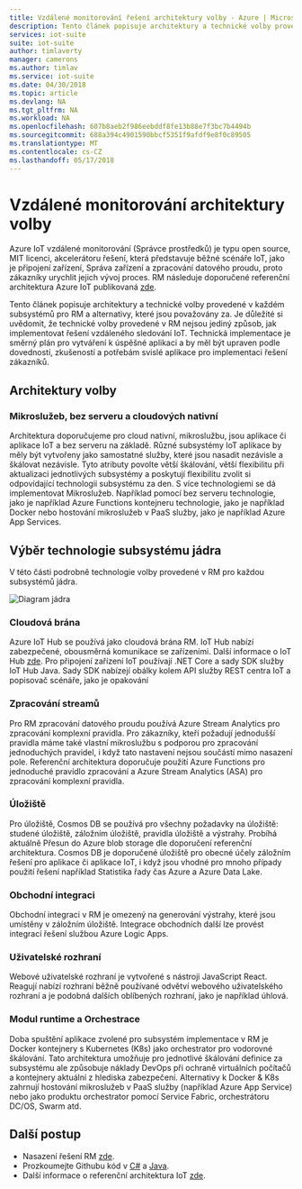 ```yaml
---
title: Vzdálené monitorování řešení architektury volby - Azure | Microsoft Docs
description: Tento článek popisuje architektury a technické volby provedené v vzdálené monitorování
services: iot-suite
suite: iot-suite
author: timlaverty
manager: camerons
ms.author: timlav
ms.service: iot-suite
ms.date: 04/30/2018
ms.topic: article
ms.devlang: NA
ms.tgt_pltfrm: NA
ms.workload: NA
ms.openlocfilehash: 607b8aeb2f986eebddf8fe13b88e7f3bc7b4494b
ms.sourcegitcommit: 688a394c4901590bbcf5351f9afdf9e8f0c89505
ms.translationtype: MT
ms.contentlocale: cs-CZ
ms.lasthandoff: 05/17/2018
---
```

# <a name="remote-monitoring-architectural-choices"></a>Vzdálené monitorování architektury volby

Azure IoT vzdálené monitorování (Správce prostředků) je typu open source, MIT licenci, akcelerátoru řešení, která představuje běžné scénáře IoT, jako je připojení zařízení, Správa zařízení a zpracování datového proudu, proto zákazníky urychlit jejich vývoj proces.  RM následuje doporučené referenční architektura Azure IoT publikovaná [zde](https://azure.microsoft.com/updates/microsoft-azure-iot-reference-architecture-available/).  

Tento článek popisuje architektury a technické volby provedené v každém subsystémů pro RM a alternativy, které jsou považovány za.  Je důležité si uvědomit, že technické volby provedené v RM nejsou jediný způsob, jak implementovat řešení vzdáleného sledování IoT.  Technická implementace je směrný plán pro vytváření k úspěšné aplikaci a by měl být upraven podle dovedností, zkušeností a potřebám svislé aplikace pro implementaci řešení zákazníků.

## <a name="architectural-choices"></a>Architektury volby

### <a name="microservices-serverless-and-cloud-native"></a>Mikroslužeb, bez serveru a cloudových nativní

Architektura doporučujeme pro cloud nativní, mikroslužbu, jsou aplikace či aplikace IoT a bez serveru na základě.  Různé subsystémy IoT aplikace by měly být vytvořeny jako samostatné služby, které jsou nasadit nezávisle a škálovat nezávisle.  Tyto atributy povolte větší škálování, větší flexibilitu při aktualizaci jednotlivých subsystémy a poskytují flexibilitu zvolit si odpovídající technologii subsystému za den.  S více technologiemi se dá implementovat Mikroslužeb. Například pomocí bez serveru technologie, jako je například Azure Functions kontejneru technologie, jako je například Docker nebo hostování mikroslužeb v PaaS služby, jako je například Azure App Services.

## <a name="core-subsystem-technology-choices"></a>Výběr technologie subsystému jádra

V této části podrobně technologie volby provedené v RM pro každou subsystémů jádra.

![Diagram jádra](./media/iot-accelerators-remote-monitoring-architectural-choices/subsystem.png) 

### <a name="cloud-gateway"></a>Cloudová brána
Azure IoT Hub se používá jako cloudová brána RM.  IoT Hub nabízí zabezpečené, obousměrná komunikace se zařízeními. Další informace o IoT Hub [zde](https://azure.microsoft.com/services/iot-hub/). Pro připojení zařízení IoT používají .NET Core a sady SDK služby IoT Hub Java.  Sady SDK nabízejí obálky kolem API služby REST centra IoT a popisovač scénáře, jako je opakování 

### <a name="stream-processing"></a>Zpracování streamů
Pro RM zpracování datového proudu používá Azure Stream Analytics pro zpracování komplexní pravidla.  Pro zákazníky, kteří požadují jednodušší pravidla máme také vlastní mikroslužbu s podporou pro zpracování jednoduchých pravidel, i když tato nastavení nejsou součástí mimo nasazení pole. Referenční architektura doporučuje použití Azure Functions pro jednoduché pravidlo zpracování a Azure Stream Analytics (ASA) pro zpracování komplexní pravidla.  

### <a name="storage"></a>Úložiště
Pro úložiště, Cosmos DB se používá pro všechny požadavky na úložiště: studené úložiště, záložním úložiště, pravidla úložiště a výstrahy. Probíhá aktuálně Přesun do Azure blob storage dle doporučení referenční architektura.  Cosmos DB je doporučené úložiště pro obecné účely záložním řešení pro aplikace či aplikace IoT, i když jsou vhodné pro mnoho případy použití řešení například Statistika řady čas Azure a Azure Data Lake.

### <a name="business-integration"></a>Obchodní integraci
Obchodní integraci v RM je omezený na generování výstrahy, které jsou umístěny v záložním úložiště. Integrace obchodních další lze provést integrací řešení službou Azure Logic Apps.

### <a name="user-interface"></a>Uživatelské rozhraní
Webové uživatelské rozhraní je vytvořené s nástroji JavaScript React.  Reagují nabízí rozhraní běžně používané odvětví webového uživatelského rozhraní a je podobná dalších oblíbených rozhraní, jako je například úhlová.  

### <a name="runtime-and-orchestration"></a>Modul runtime a Orchestrace
Doba spuštění aplikace zvolené pro subsystém implementace v RM je Docker kontejnery s Kubernetes (K8s) jako orchestrator pro vodorovné škálování.  Tato architektura umožňuje pro jednotlivé škálování definice za subsystému ale způsobuje náklady DevOps při ochraně virtuálních počítačů a kontejnery aktuální z hlediska zabezpečení.  Alternativy k Docker & K8s zahrnují hostování mikroslužeb v PaaS služby (například Azure App Service) nebo jako produktu orchestrator pomocí Service Fabric, orchestrátoru DC/OS, Swarm atd.

## <a name="next-steps"></a>Další postup
* Nasazení řešení RM [zde](https://www.azureiotsuite.com/).
* Prozkoumejte Githubu kód v [C#](https://github.com/Azure/azure-iot-pcs-remote-monitoring-dotnet/) a [Java](https://github.com/Azure/azure-iot-pcs-remote-monitoring-java/).  
* Další informace o referenční architektura IoT [zde](https://azure.microsoft.com/updates/microsoft-azure-iot-reference-architecture-available/).
